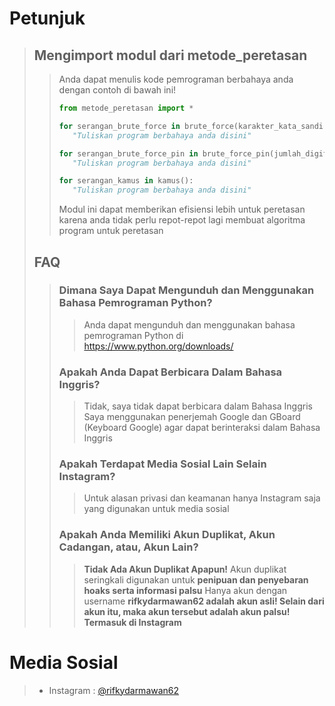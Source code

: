 # Petunjuk
> ## Mengimport modul dari metode_peretasan
>> Anda dapat menulis kode pemrograman berbahaya anda dengan contoh di bawah ini!
>>~~~Python
>>from metode_peretasan import *
>>
>>for serangan_brute_force in brute_force(karakter_kata_sandi = "abcdefghijklmnopqrstuvwxyz", panjang_kata_sandi = 2):
>>    "Tuliskan program berbahaya anda disini"
>> 
>>for serangan_brute_force_pin in brute_force_pin(jumlah_digit = 4, string_output = True):
>>    "Tuliskan program berbahaya anda disini"
>>
>>for serangan_kamus in kamus():
>>    "Tuliskan program berbahaya anda disini"
>>~~~
>> Modul ini dapat memberikan efisiensi lebih untuk peretasan karena anda tidak perlu repot-repot lagi membuat algoritma program untuk peretasan
> ## FAQ
>> ### Dimana Saya Dapat Mengunduh dan Menggunakan Bahasa Pemrograman Python?
>>> Anda dapat mengunduh dan menggunakan bahasa pemrograman Python di https://www.python.org/downloads/
>> ### Apakah Anda Dapat Berbicara Dalam Bahasa Inggris?
>>> Tidak, saya tidak dapat berbicara dalam Bahasa Inggris  
>>> Saya menggunakan penerjemah Google dan GBoard (Keyboard Google) agar dapat berinteraksi dalam Bahasa Inggris
>> ### Apakah Terdapat Media Sosial Lain Selain Instagram?
>>> Untuk alasan privasi dan keamanan hanya Instagram saja yang digunakan untuk media sosial
>> ### Apakah Anda Memiliki Akun Duplikat, Akun Cadangan, atau, Akun Lain?
>>> **Tidak Ada Akun Duplikat Apapun!**
>>> Akun duplikat seringkali digunakan untuk **penipuan dan penyebaran hoaks serta informasi palsu**
>>> Hanya akun dengan username **rifkydarmawan62 adalah akun asli! Selain dari akun itu, maka akun tersebut adalah akun palsu! Termasuk di Instagram**
# Media Sosial
> - Instagram : [@rifkydarmawan62](https://www.instagram.com/rifkydarmawan62/)
